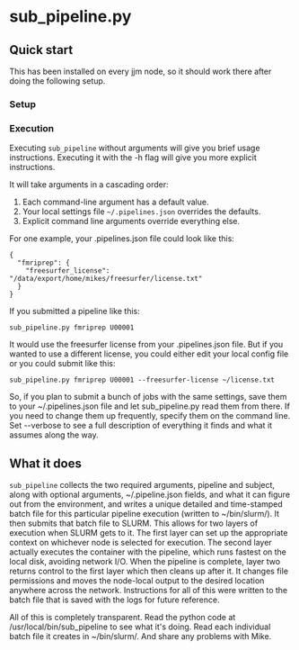 # sub_pipeline.py

## Quick start

This has been installed on every jjm node, so it should work there after doing the following setup.

### Setup


### Execution

Executing `sub_pipeline` without arguments will give you brief usage instructions. Executing it with the -h flag will give you more explicit instructions.

It will take arguments in a cascading order:

1. Each command-line argument has a default value.
2. Your local settings file `~/.pipelines.json` overrides the defaults.
3. Explicit command line arguments override everything else.

For one example, your .pipelines.json file could look like this:

    {
      "fmriprep": {
        "freesurfer_license": "/data/export/home/mikes/freesurfer/license.txt"
      }
    }

If you submitted a pipeline like this:

    sub_pipeline.py fmriprep U00001

It would use the freesurfer license from your .pipelines.json file. But if you wanted to use a different license, you could either edit your local config file or you could submit like this:

    sub_pipeline.py fmriprep U00001 --freesurfer-license ~/license.txt

So, if you plan to submit a bunch of jobs with the same settings, save them to your ~/.pipelines.json file and let sub_pipeline.py read them from there. If you need to change them up frequently, specify them on the command line. Set --verbose to see a full description of everything it finds and what it assumes along the way.

## What it does

`sub_pipeline` collects the two required arguments, pipeline and subject, along with optional arguments, ~/.pipeline.json fields, and what it can figure out from the environment, and writes a unique detailed and time-stamped batch file for this particular pipeline execution (written to ~/bin/slurm/). It then submits that batch file to SLURM. This allows for two layers of execution when SLURM gets to it. The first layer can set up the appropriate context on whichever node is selected for execution. The second layer actually executes the container with the pipeline, which runs fastest on the local disk, avoiding network I/O. When the pipeline is complete, layer two returns control to the first layer which then cleans up after it. It changes file permissions and moves the node-local output to the desired location anywhere across the network. Instructions for all of this were written to the batch file that is saved with the logs for future reference.

All of this is completely transparent. Read the python code at /usr/local/bin/sub_pipeline to see what it's doing. Read each individual batch file it creates in ~/bin/slurm/. And share any problems with Mike.
